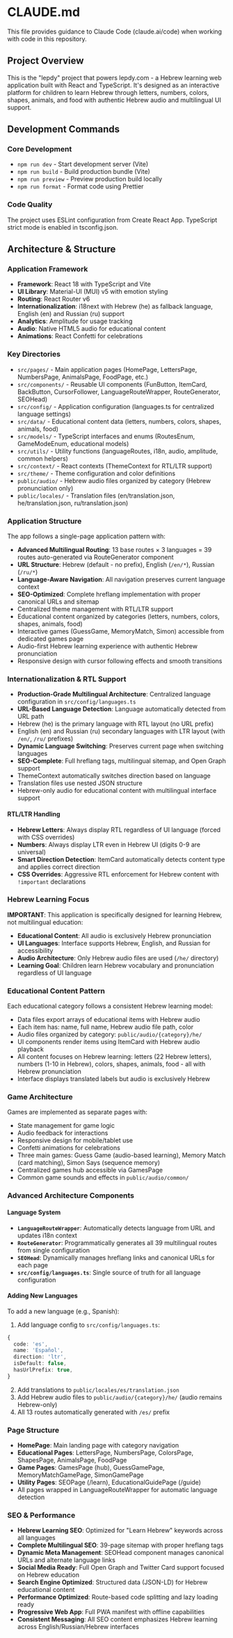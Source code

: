 # CLAUDE.md

This file provides guidance to Claude Code (claude.ai/code) when working with code in this repository.

## Project Overview

This is the "lepdy" project that powers lepdy.com - a Hebrew learning web application built with React and TypeScript. It's designed as an interactive platform for children to learn Hebrew through letters, numbers, colors, shapes, animals, and food with authentic Hebrew audio and multilingual UI support.

## Development Commands

### Core Development
- `npm run dev` - Start development server (Vite)
- `npm run build` - Build production bundle (Vite)
- `npm run preview` - Preview production build locally
- `npm run format` - Format code using Prettier

### Code Quality
The project uses ESLint configuration from Create React App. TypeScript strict mode is enabled in tsconfig.json.

## Architecture & Structure

### Application Framework
- **Framework**: React 18 with TypeScript and Vite
- **UI Library**: Material-UI (MUI) v5 with emotion styling
- **Routing**: React Router v6
- **Internationalization**: i18next with Hebrew (he) as fallback language, English (en) and Russian (ru) support
- **Analytics**: Amplitude for usage tracking
- **Audio**: Native HTML5 audio for educational content
- **Animations**: React Confetti for celebrations

### Key Directories
- `src/pages/` - Main application pages (HomePage, LettersPage, NumbersPage, AnimalsPage, FoodPage, etc.)
- `src/components/` - Reusable UI components (FunButton, ItemCard, BackButton, CursorFollower, LanguageRouteWrapper, RouteGenerator, SEOHead)
- `src/config/` - Application configuration (languages.ts for centralized language settings)
- `src/data/` - Educational content data (letters, numbers, colors, shapes, animals, food)
- `src/models/` - TypeScript interfaces and enums (RoutesEnum, GameModeEnum, educational models)
- `src/utils/` - Utility functions (languageRoutes, i18n, audio, amplitude, common helpers)
- `src/context/` - React contexts (ThemeContext for RTL/LTR support)
- `src/theme/` - Theme configuration and color definitions
- `public/audio/` - Hebrew audio files organized by category (Hebrew pronunciation only)
- `public/locales/` - Translation files (en/translation.json, he/translation.json, ru/translation.json)

### Application Structure
The app follows a single-page application pattern with:
- **Advanced Multilingual Routing**: 13 base routes × 3 languages = 39 routes auto-generated via RouteGenerator component
- **URL Structure**: Hebrew (default - no prefix), English (`/en/*`), Russian (`/ru/*`)
- **Language-Aware Navigation**: All navigation preserves current language context
- **SEO-Optimized**: Complete hreflang implementation with proper canonical URLs and sitemap
- Centralized theme management with RTL/LTR support
- Educational content organized by categories (letters, numbers, colors, shapes, animals, food)
- Interactive games (GuessGame, MemoryMatch, Simon) accessible from dedicated games page
- Audio-first Hebrew learning experience with authentic Hebrew pronunciation
- Responsive design with cursor following effects and smooth transitions

### Internationalization & RTL Support
- **Production-Grade Multilingual Architecture**: Centralized language configuration in `src/config/languages.ts`
- **URL-Based Language Detection**: Language automatically detected from URL path
- Hebrew (he) is the primary language with RTL layout (no URL prefix)
- English (en) and Russian (ru) secondary languages with LTR layout (with `/en/`, `/ru/` prefixes)
- **Dynamic Language Switching**: Preserves current page when switching languages
- **SEO-Complete**: Full hreflang tags, multilingual sitemap, and Open Graph support
- ThemeContext automatically switches direction based on language
- Translation files use nested JSON structure
- Hebrew-only audio for educational content with multilingual interface support

#### RTL/LTR Handling
- **Hebrew Letters**: Always display RTL regardless of UI language (forced with CSS overrides)
- **Numbers**: Always display LTR even in Hebrew UI (digits 0-9 are universal)
- **Smart Direction Detection**: ItemCard automatically detects content type and applies correct direction
- **CSS Overrides**: Aggressive RTL enforcement for Hebrew content with `!important` declarations

### Hebrew Learning Focus
**IMPORTANT**: This application is specifically designed for learning Hebrew, not multilingual education:
- **Educational Content**: All audio is exclusively Hebrew pronunciation
- **UI Languages**: Interface supports Hebrew, English, and Russian for accessibility
- **Audio Architecture**: Only Hebrew audio files are used (`/he/` directory)
- **Learning Goal**: Children learn Hebrew vocabulary and pronunciation regardless of UI language

### Educational Content Pattern
Each educational category follows a consistent Hebrew learning model:
- Data files export arrays of educational items with Hebrew audio
- Each item has: name, full name, Hebrew audio file path, color
- Audio files organized by category: `public/audio/{category}/he/`
- UI components render items using ItemCard with Hebrew audio playback
- All content focuses on Hebrew learning: letters (22 Hebrew letters), numbers (1-10 in Hebrew), colors, shapes, animals, food - all with Hebrew pronunciation
- Interface displays translated labels but audio is exclusively Hebrew

### Game Architecture
Games are implemented as separate pages with:
- State management for game logic
- Audio feedback for interactions
- Responsive design for mobile/tablet use
- Confetti animations for celebrations
- Three main games: Guess Game (audio-based learning), Memory Match (card matching), Simon Says (sequence memory)
- Centralized games hub accessible via GamesPage
- Common game sounds and effects in `public/audio/common/`

### Advanced Architecture Components

#### Language System
- **`LanguageRouteWrapper`**: Automatically detects language from URL and updates i18n context
- **`RouteGenerator`**: Programmatically generates all 39 multilingual routes from single configuration
- **`SEOHead`**: Dynamically manages hreflang links and canonical URLs for each page
- **`src/config/languages.ts`**: Single source of truth for all language configuration

#### Adding New Languages
To add a new language (e.g., Spanish):
1. Add language config to `src/config/languages.ts`:
```typescript
{
  code: 'es',
  name: 'Español', 
  direction: 'ltr',
  isDefault: false,
  hasUrlPrefix: true,
}
```
2. Add translations to `public/locales/es/translation.json`
3. Add Hebrew audio files to `public/audio/{category}/he/` (audio remains Hebrew-only)
4. All 13 routes automatically generated with `/es/` prefix

### Page Structure
- **HomePage**: Main landing page with category navigation
- **Educational Pages**: LettersPage, NumbersPage, ColorsPage, ShapesPage, AnimalsPage, FoodPage
- **Game Pages**: GamesPage (hub), GuessGamePage, MemoryMatchGamePage, SimonGamePage
- **Utility Pages**: SEOPage (/learn), EducationalGuidePage (/guide)
- All pages wrapped in LanguageRouteWrapper for automatic language detection

### SEO & Performance
- **Hebrew Learning SEO**: Optimized for "Learn Hebrew" keywords across all languages
- **Complete Multilingual SEO**: 39-page sitemap with proper hreflang tags
- **Dynamic Meta Management**: SEOHead component manages canonical URLs and alternate language links
- **Social Media Ready**: Full Open Graph and Twitter Card support focused on Hebrew education
- **Search Engine Optimized**: Structured data (JSON-LD) for Hebrew educational content
- **Performance Optimized**: Route-based code splitting and lazy loading ready
- **Progressive Web App**: Full PWA manifest with offline capabilities
- **Consistent Messaging**: All SEO content emphasizes Hebrew learning across English/Russian/Hebrew interfaces